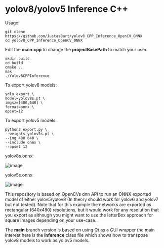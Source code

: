 # yolov8/yolov5 Inference C++

Usage:

```
git clone https://github.com/JustasBart/yolov8_CPP_Inference_OpenCV_ONNX
cd yolov8_CPP_Inference_OpenCV_ONNX
```

Edit the **main.cpp** to change the **projectBasePath** to match your user.

```
mkdir build
cd build
cmake ..
mak
./Yolov8CPPInference
```

To export yolov8 models:
```
yolo export \
model=yolov8s.pt \
imgsz=[480,640] \
format=onnx \
opset=12
```
To export yolov5 models:
```
python3 export.py \
--weights yolov5s.pt \
--img 480 640 \
--include onnx \
--opset 12
```

yolov8s.onnx:

![image](https://user-images.githubusercontent.com/40023722/217356132-a4cecf2e-2729-4acb-b80a-6559022d7707.png)

yolov5s.onnx:

![image](https://user-images.githubusercontent.com/40023722/217357005-07464492-d1da-42e3-98a7-fc753f87d5e6.png)

This repository is based on OpenCVs dnn API to run an ONNX exported model of either yolov5/yolov8 (In theory should work for yolov6 and yolov7 but not tested). Note that for this example the networks are exported as rectangular (640x480) resolutions, but it would work for any resolution that you export as although you might want to use the letterBox approach for square images depending on your use-case.

The **main** branch version is based on using Qt as a GUI wrapper the main interest here is the **Inference** class file which shows how to transpose yolov8 models to work as yolov5 models.
